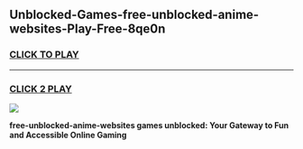 
## Unblocked-Games-free-unblocked-anime-websites-Play-Free-8qe0n
<h3>
<a href="https://premium76.site?title=free-unblocked-anime-websites&ref=23A">CLICK TO PLAY</a></h3>
<hr>

<h3>
<a href="https://premium76.site?title=free-unblocked-anime-websites&ref=23A">CLICK 2 PLAY</a>
  
</h3>

<a href="https://premium76.site?title=free-unblocked-anime-websites&ref=23A"><img src="https://clearcache.store/games.png"></a>


**free-unblocked-anime-websites games unblocked: Your Gateway to Fun and Accessible Online Gaming**
